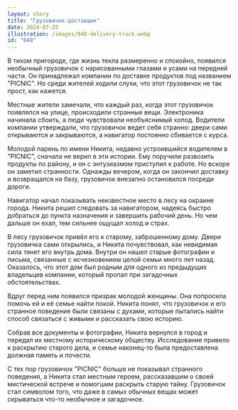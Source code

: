 ```yaml
---
layout: story
title: "Грузовичок-доставщик"
date: 2024-07-25
illustration: /images/048-delivery-truck.webp
id: "048"
---
```


В тихом пригороде, где жизнь текла размеренно и спокойно, появился необычный грузовичок с нарисованными глазами и усами на передней части. Он принадлежал компании по доставке продуктов под названием "PICNIC". Но среди жителей ходили слухи, что этот грузовичок не так прост, как кажется.

Местные жители замечали, что каждый раз, когда этот грузовичок появлялся на улице, происходили странные вещи. Электроника начинала сбоить, а люди чувствовали необъяснимый холод. Водители компании утверждали, что грузовичок ведет себя странно: двери сами открываются и закрываются, а навигатор постоянно сбивается с курса.

Молодой парень по имени Никита, недавно устроившийся водителем в "PICNIC", сначала не верил в эти истории. Ему поручили развозить продукты по району, и он с энтузиазмом приступил к работе. Но вскоре он заметил странности. Однажды вечером, когда он закончил доставку и возвращался на базу, грузовичок внезапно остановился посреди дороги.

Навигатор начал показывать неизвестное место в лесу на окраине города. Никита решил следовать за навигатором, надеясь быстро добраться до пункта назначения и завершить рабочий день. Но чем дальше он ехал, тем сильнее ощущал холод и страх.

В лесу грузовичок привёл его к старому, заброшенному дому. Двери грузовичка сами открылись, и Никита почувствовал, как невидимая сила тянет его внутрь дома. Внутри он нашел старые фотографии и письма, связанные с исчезновением целой семьи много лет назад. Оказалось, что этот дом был родным для одного из предыдущих владельцев компании, который пропал при загадочных обстоятельствах.

Вдруг перед ним появился призрак молодой женщины. Она попросила помочь ей и её семье найти покой. Никита понял, что грузовичок и его странное поведение были связаны с духами, которые пытались найти способ связаться с живыми и рассказать свою историю.

Собрав все документы и фотографии, Никита вернулся в город и передал их местному историческому обществу. Исследование привело к раскрытию старого дела, и семье наконец-то была предоставлена должная память и почести.

С тех пор грузовичок "PICNIC" больше не показывал странного поведения, а Никита стал местным героем, рассказавшим о своей мистической встрече и помогшим раскрыть старую тайну. Грузовичок стал символом того, что даже в самых обычных вещах может скрываться что-то необычное и загадочное.